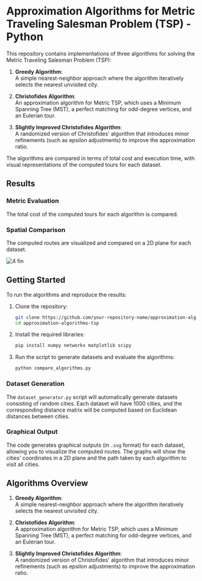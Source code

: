 # Approximation Algorithms for Metric Traveling Salesman Problem (TSP) - Python

This repository contains implementations of three algorithms for solving the Metric Traveling Salesman Problem (TSP):

1. **Greedy Algorithm**:  
   A simple nearest-neighbor approach where the algorithm iteratively selects the nearest unvisited city.

2. **Christofides Algorithm**:  
   An approximation algorithm for Metric TSP, which uses a Minimum Spanning Tree (MST), a perfect matching for odd-degree vertices, and an Eulerian tour.

3. **Slightly Improved Christofides Algorithm**:  
   A randomized version of Christofides' algorithm that introduces minor refinements (such as epsilon adjustments) to improve the approximation ratio.

The algorithms are compared in terms of total cost and execution time, with visual representations of the computed tours for each dataset.

## Results

### Metric Evaluation
The total cost of the computed tours for each algorithm is compared.

### Spatial Comparison
The computed routes are visualized and compared on a 2D plane for each dataset.

![4 fin](https://github.com/user-attachments/assets/98b38259-b755-4496-8092-0d4a66bf0a03)

## Getting Started

To run the algorithms and reproduce the results:

1. Clone the repository:

    ```bash
    git clone https://github.com/your-repository-name/approximation-algorithms-tsp.git
    cd approximation-algorithms-tsp
    ```

2. Install the required libraries:

    ```bash
    pip install numpy networkx matplotlib scipy
    ```

3. Run the script to generate datasets and evaluate the algorithms:

    ```bash
    python compare_algorithms.py
    ```

### Dataset Generation
The `dataset_generator.py` script will automatically generate datasets consisting of random cities. Each dataset will have 1000 cities, and the corresponding distance matrix will be computed based on Euclidean distances between cities.

### Graphical Output
The code generates graphical outputs (in `.svg` format) for each dataset, allowing you to visualize the computed routes. The graphs will show the cities' coordinates in a 2D plane and the path taken by each algorithm to visit all cities.

## Algorithms Overview

1. **Greedy Algorithm**:  
   A simple nearest-neighbor approach where the algorithm iteratively selects the nearest unvisited city.

2. **Christofides Algorithm**:  
   A approximation algorithm for Metric TSP, which uses a Minimum Spanning Tree (MST), a perfect matching for odd-degree vertices, and an Eulerian tour.

3. **Slightly Improved Christofides Algorithm**:  
   A randomized version of Christofides' algorithm that introduces minor refinements (such as epsilon adjustments) to improve the approximation ratio.
